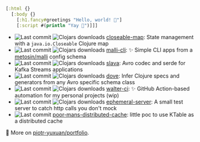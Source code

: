 ``` clj
[:html {}
  [:body {}
    [:h1.fancy#greetings "Hello, world! 🌅"]
    [:script #(println "Yay 🎉")]]]
```

- ![Last commit](https://img.shields.io/github/last-commit/piotr-yuxuan/closeable-map)
  ![Clojars downloads](https://img.shields.io/clojars/dt/piotr-yuxuan/closeable-map)
  [closeable-map](https://github.com/piotr-yuxuan/closeable-map): State management with a `java.io.Closeable` Clojure map
- ![Last commit](https://img.shields.io/github/last-commit/piotr-yuxuan/malli-cli)
  ![Clojars downloads](https://img.shields.io/clojars/dt/com.github.piotr-yuxuan/malli-cli)
  [malli-cli](https://github.com/piotr-yuxuan/malli-cli): ✨ Simple CLI apps from a [metosin/malli](https://github.com/metosin/malli) config schema
- ![Last commit](https://img.shields.io/github/last-commit/piotr-yuxuan/slava)
  ![Clojars downloads](https://img.shields.io/clojars/dt/piotr-yuxuan/slava)
  [slava](https://github.com/piotr-yuxuan/slava): Avro codec and serde for Kafka Streams applications
- ![Last commit](https://img.shields.io/github/last-commit/piotr-yuxuan/dove)
  ![Clojars downloads](https://img.shields.io/clojars/dt/dove)
  [dove](https://github.com/piotr-yuxuan/dove): Infer Clojure specs and generators from any Avro specific schema class
- ![Last commit](https://img.shields.io/github/last-commit/piotr-yuxuan/walter-ci)
  ![Clojars downloads](https://img.shields.io/clojars/dt/com.github.piotr-yuxuan/walter-ci)
  [walter-ci](https://github.com/piotr-yuxuan/walter-ci): ✨ GitHub Action-based automation for my personal projects (wip)
- ![Last commit](https://img.shields.io/github/last-commit/piotr-yuxuan/ephemeral-server)
  ![Clojars downloads](https://img.shields.io/clojars/dt/piotr-yuxuan/ephemeral-server)
  [ephemeral-server](https://github.com/piotr-yuxuan/ephemeral-server): A small test server to catch http calls you don't mock
- ![Last commit](https://img.shields.io/github/last-commit/piotr-yuxuan/poor-mans-distributed-cache)
  [poor-mans-distributed-cache](https://github.com/piotr-yuxuan/poor-mans-distributed-cache): little poc to use KTable as a distributed cache

🔗 More on [piotr-yuxuan/portfolio](https://gist.github.com/piotr-yuxuan/4a71ca1dc3c98e8572901c88b031b932).
